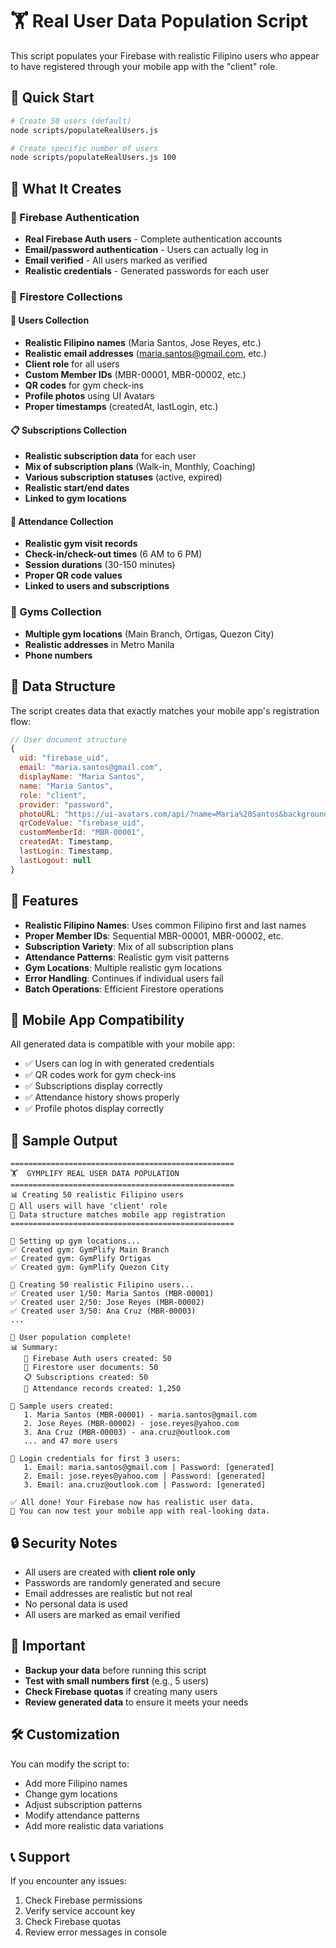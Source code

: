 # 🏋️ Real User Data Population Script

This script populates your Firebase with realistic Filipino users who appear to have registered through your mobile app with the "client" role.

## 🚀 Quick Start

```bash
# Create 50 users (default)
node scripts/populateRealUsers.js

# Create specific number of users
node scripts/populateRealUsers.js 100
```

## 🔐 What It Creates

### 🔐 Firebase Authentication
- **Real Firebase Auth users** - Complete authentication accounts
- **Email/password authentication** - Users can actually log in
- **Email verified** - All users marked as verified
- **Realistic credentials** - Generated passwords for each user

### 📄 Firestore Collections

#### 👥 Users Collection
- **Realistic Filipino names** (Maria Santos, Jose Reyes, etc.)
- **Realistic email addresses** (maria.santos@gmail.com, etc.)
- **Client role** for all users
- **Custom Member IDs** (MBR-00001, MBR-00002, etc.)
- **QR codes** for gym check-ins
- **Profile photos** using UI Avatars
- **Proper timestamps** (createdAt, lastLogin, etc.)

#### 📋 Subscriptions Collection
- **Realistic subscription data** for each user
- **Mix of subscription plans** (Walk-in, Monthly, Coaching)
- **Various subscription statuses** (active, expired)
- **Realistic start/end dates**
- **Linked to gym locations**

#### 🏃 Attendance Collection
- **Realistic gym visit records**
- **Check-in/check-out times** (6 AM to 6 PM)
- **Session durations** (30-150 minutes)
- **Proper QR code values**
- **Linked to users and subscriptions**

### 🏢 Gyms Collection
- **Multiple gym locations** (Main Branch, Ortigas, Quezon City)
- **Realistic addresses** in Metro Manila
- **Phone numbers**

## 🎯 Data Structure

The script creates data that exactly matches your mobile app's registration flow:

```javascript
// User document structure
{
  uid: "firebase_uid",
  email: "maria.santos@gmail.com",
  displayName: "Maria Santos",
  name: "Maria Santos",
  role: "client",
  provider: "password",
  photoURL: "https://ui-avatars.com/api/?name=Maria%20Santos&background=0D8ABC&color=fff&bold=true",
  qrCodeValue: "firebase_uid",
  customMemberId: "MBR-00001",
  createdAt: Timestamp,
  lastLogin: Timestamp,
  lastLogout: null
}
```

## 🔧 Features

- **Realistic Filipino Names**: Uses common Filipino first and last names
- **Proper Member IDs**: Sequential MBR-00001, MBR-00002, etc.
- **Subscription Variety**: Mix of all subscription plans
- **Attendance Patterns**: Realistic gym visit patterns
- **Gym Locations**: Multiple realistic gym locations
- **Error Handling**: Continues if individual users fail
- **Batch Operations**: Efficient Firestore operations

## 📱 Mobile App Compatibility

All generated data is compatible with your mobile app:
- ✅ Users can log in with generated credentials
- ✅ QR codes work for gym check-ins
- ✅ Subscriptions display correctly
- ✅ Attendance history shows properly
- ✅ Profile photos display correctly

## 🎨 Sample Output

```
==================================================
🏋️  GYMPLIFY REAL USER DATA POPULATION
==================================================
📊 Creating 50 realistic Filipino users
🎯 All users will have 'client' role
📱 Data structure matches mobile app registration
==================================================

🏢 Setting up gym locations...
✅ Created gym: GymPlify Main Branch
✅ Created gym: GymPlify Ortigas
✅ Created gym: GymPlify Quezon City

🚀 Creating 50 realistic Filipino users...
✅ Created user 1/50: Maria Santos (MBR-00001)
✅ Created user 2/50: Jose Reyes (MBR-00002)
✅ Created user 3/50: Ana Cruz (MBR-00003)
...

🎉 User population complete!
📊 Summary:
   🔐 Firebase Auth users created: 50
   📄 Firestore user documents: 50
   📋 Subscriptions created: 50
   🏃 Attendance records created: 1,250

👥 Sample users created:
   1. Maria Santos (MBR-00001) - maria.santos@gmail.com
   2. Jose Reyes (MBR-00002) - jose.reyes@yahoo.com
   3. Ana Cruz (MBR-00003) - ana.cruz@outlook.com
   ... and 47 more users

🔑 Login credentials for first 3 users:
   1. Email: maria.santos@gmail.com | Password: [generated]
   2. Email: jose.reyes@yahoo.com | Password: [generated]
   3. Email: ana.cruz@outlook.com | Password: [generated]

✅ All done! Your Firebase now has realistic user data.
🚀 You can now test your mobile app with real-looking data.
```

## 🔒 Security Notes

- All users are created with **client role only**
- Passwords are randomly generated and secure
- Email addresses are realistic but not real
- No personal data is used
- All users are marked as email verified

## 🚨 Important

- **Backup your data** before running this script
- **Test with small numbers first** (e.g., 5 users)
- **Check Firebase quotas** if creating many users
- **Review generated data** to ensure it meets your needs

## 🛠️ Customization

You can modify the script to:
- Add more Filipino names
- Change gym locations
- Adjust subscription patterns
- Modify attendance patterns
- Add more realistic data variations

## 📞 Support

If you encounter any issues:
1. Check Firebase permissions
2. Verify service account key
3. Check Firebase quotas
4. Review error messages in console
